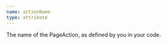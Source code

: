 ```yaml
---
name: actionName
type: attribute
---
```


The name of the PageAction, as defined by you in your code.